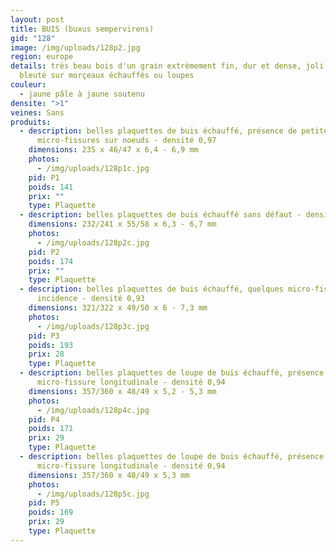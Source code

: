 ```yaml
---
layout: post
title: BUIS (buxus sempervirens)
gid: "128"
image: /img/uploads/128p2.jpg
region: europe
details: très beau bois d'un grain extrèmement fin, dur et dense, joli veinage
  bleuté sur morçeaux échauffés ou loupes
couleur:
  - jaune pâle à jaune soutenu
densite: ">1"
veines: Sans
produits:
  - description: belles plaquettes de buis échauffé, présence de petites
      micro-fissures sur noeuds - densité 0,97
    dimensions: 235 x 46/47 x 6,4 - 6,9 mm
    photos:
      - /img/uploads/128p1c.jpg
    pid: P1
    poids: 141
    prix: ""
    type: Plaquette
  - description: belles plaquettes de buis échauffé sans défaut - densité 1
    dimensions: 232/241 x 55/58 x 6,3 - 6,7 mm
    photos:
      - /img/uploads/128p2c.jpg
    pid: P2
    poids: 174
    prix: ""
    type: Plaquette
  - description: belles plaquettes de buis échauffé, quelques micro-fissures sans
      incidence - densité 0,93
    dimensions: 321/322 x 49/50 x 6 - 7,3 mm
    photos:
      - /img/uploads/128p3c.jpg
    pid: P3
    poids: 193
    prix: 28
    type: Plaquette
  - description: belles plaquettes de loupe de buis échauffé, présence d'une
      micro-fissure longitudinale - densité 0,94
    dimensions: 357/360 x 48/49 x 5,2 - 5,3 mm
    photos:
      - /img/uploads/128p4c.jpg
    pid: P4
    poids: 171
    prix: 29
    type: Plaquette
  - description: belles plaquettes de loupe de buis échauffé, présence d'une
      micro-fissure longitudinale - densité 0,94
    dimensions: 357/360 x 48/49 x 5,3 mm
    photos:
      - /img/uploads/128p5c.jpg
    pid: P5
    poids: 169
    prix: 29
    type: Plaquette
---
```

